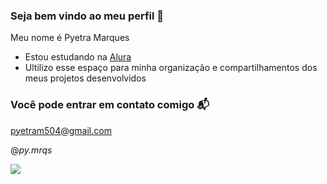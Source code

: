### Seja bem vindo ao meu perfil 🌻

Meu nome é Pyetra Marques 

- Estou estudando na [Alura](https://www.alura.com.br)
- Ultilizo esse espaço para minha organização e compartilhamentos dos meus projetos desenvolvidos

### Você pode entrar em contato comigo 📬

pyetram504@gmail.com

@_py.mrqs_

![](https://media.tenor.com/C5p-J2jAOg0AAAAi/cheer-snoopy.gif)
